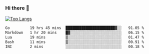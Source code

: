 ### Hi there 👋

<!--
**3Xpl0it3r/3Xpl0it3r** is a ✨ _special_ ✨ repository because its `README.md` (this file) appears on your GitHub profile.

Here are some ideas to get you started:

- 🔭 I’m currently working on ...
- 🌱 I’m currently learning ...
- 👯 I’m looking to collaborate on ...
- 🤔 I’m looking for help with ...
- 💬 Ask me about ...
- 📫 How to reach me: ...
- 😄 Pronouns: ...
- ⚡ Fun fact: ...
-->


[![Top Langs](https://github-readme-stats.vercel.app/api/top-langs/?username=3Xpl0it3r&layout=compact)](https://github.com/3Xpl0it3r/3Xpl0it3r)

<!--START_SECTION:waka-->

```txt
Go         19 hrs 45 mins  ██████████████████████▓░░   91.05 %
Markdown   1 hr 20 mins    █▓░░░░░░░░░░░░░░░░░░░░░░░   06.15 %
Lua        19 mins         ▒░░░░░░░░░░░░░░░░░░░░░░░░   01.47 %
Bash       11 mins         ▒░░░░░░░░░░░░░░░░░░░░░░░░   00.91 %
INI        2 mins          ░░░░░░░░░░░░░░░░░░░░░░░░░   00.18 %
```

<!--END_SECTION:waka-->
